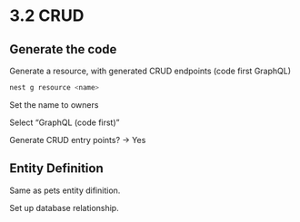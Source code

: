 # 3.2 CRUD
## Generate the code
Generate a resource, with generated CRUD endpoints (code first GraphQL)
```bash
nest g resource <name>
```
Set the name to owners

Select “GraphQL (code first)”

Generate CRUD entry points? → Yes

## Entity Definition
Same as pets entity difinition.

Set up database relationship.

```typescript

```

```typescript

```
```typescript

```
```typescript

```
```typescript

```
```typescript

```
```typescript

```
